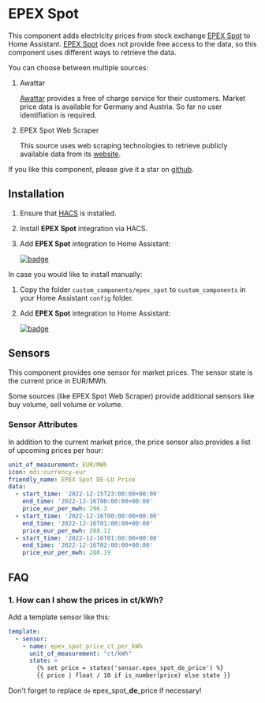 # EPEX Spot

This component adds electricity prices from stock exchange [EPEX Spot](https://www.epexspot.com) to Home Assistant. [EPEX Spot](https://www.epexspot.com) does not provide free access to the data, so this component uses different ways to retrieve the data.

You can choose between multiple sources:

1. Awattar

   [Awattar](https://www.awattar.de/services/api) provides a free of charge service for their customers. Market price data is available for Germany and Austria. So far no user identifiation is required.

2. EPEX Spot Web Scraper

    This source uses web scraping technologies to retrieve publicly available data from its [website](https://www.epexspot.com/en/market-data).

If you like this component, please give it a star on [github](https://github.com/mampfes/hacs_epex_spot_awattar).

## Installation

1. Ensure that [HACS](https://hacs.xyz) is installed.
2. Install **EPEX Spot** integration via HACS.
3. Add **EPEX Spot** integration to Home Assistant:

   [![badge](https://my.home-assistant.io/badges/config_flow_start.svg)](https://my.home-assistant.io/redirect/config_flow_start?domain=epex_spot)

In case you would like to install manually:

1. Copy the folder `custom_components/epex_spot` to `custom_components` in your Home Assistant `config` folder.
2. Add **EPEX Spot** integration to Home Assistant:

    [![badge](https://my.home-assistant.io/badges/config_flow_start.svg)](https://my.home-assistant.io/redirect/config_flow_start?domain=epex_spot)

## Sensors

This component provides one sensor for market prices. The sensor state is the current price in EUR/MWh.

Some sources (like EPEX Spot Web Scraper) provide additional sensors like buy volume, sell volume or volume.

### Sensor Attributes

In addition to the current market price, the price sensor also provides a list of upcoming prices per hour:

```yaml
unit_of_measurement: EUR/MWh
icon: mdi:currency-eur
friendly_name: EPEX Spot DE-LU Price
data:
  - start_time: '2022-12-15T23:00:00+00:00'
    end_time: '2022-12-16T00:00:00+00:00'
    price_eur_per_mwh: 296.3
  - start_time: '2022-12-16T00:00:00+00:00'
    end_time: '2022-12-16T01:00:00+00:00'
    price_eur_per_mwh: 288.12
  - start_time: '2022-12-16T01:00:00+00:00'
    end_time: '2022-12-16T02:00:00+00:00'
    price_eur_per_mwh: 280.19
```

## FAQ

### 1. How can I show the prices in ct/kWh?

Add a template sensor like this:

```yaml
template:
  - sensor:
    - name: epex_spot_price_ct_per_kWh
      unit_of_measurement: "ct/kWh"
      state: >
        {% set price = states('sensor.epex_spot_de_price') %}
        {{ price | float / 10 if is_number(price) else state }}
```

Don't forget to replace `de` epex_spot_**de**_price if necessary!